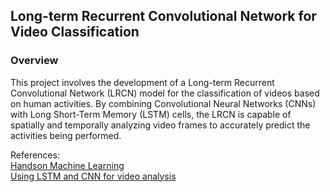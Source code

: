 ## Long-term Recurrent Convolutional Network for Video Classification

### Overview
This project involves the development of a Long-term Recurrent Convolutional Network (LRCN) model for the classification of videos based on human activities. By combining Convolutional Neural Networks (CNNs) with Long Short-Term Memory (LSTM) cells, the LRCN is capable of spatially and temporally analyzing video frames to accurately predict the activities being performed.

References:  
[Handson Machine Learning](https://github.com/ageron/handson-ml3)  
[Using LSTM and CNN for video analysis](https://www.kaggle.com/sharjeelmazhar)
